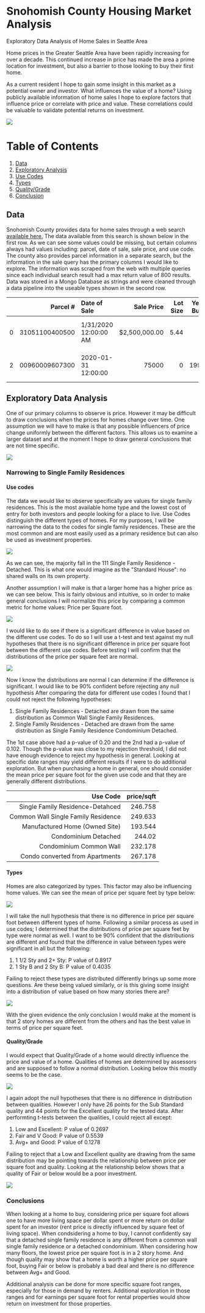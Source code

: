 # Snohomish County Housing Market Analysis
Exploratory Data Analysis of Home Sales in Seattle Area

Home prices in the Greater Seattle Area have been rapidly increasing for over a decade. This continued increase in price has made the area a prime location for investment, but also a barrier to those looking to buy their first home.

As a current resident I hope to gain some insight in this market as a potential owner and investor. What influences the value of a home? Using publicly available information of home sales I hope to explore factors that influence price or correlate with price and value. These correlations could be valuable to validate potential returns on investment. 

![](img/fredgraph.png)
# Table of Contents
1. [Data](#Data)
2. [Exploratory Analysis](#Exploratory-Data-Analysis)
3. [Use Codes](#Use-codes)
4. [Types](#Types)
5. [Quality/Grade](#Quality/Grade)
6. [Conclusion](#Conclusion)

## Data
Snohomish County provides data for home sales through a web search [available here.](http://www.snoco.org/app4/sas/assessor/services/salessearch.aspx) The data available from this search is shown below in the first row. As we can see some values could be missing, but certain columns always had values including: parcel, date of sale, sale price, and use code. The county also provides parcel information in a separate search, but the information in the sale query has the primary columns I would like to explore. The information was scraped from the web with multiple queries since each individual search result had a max return value of 800 results. Data was stored in a Mongo Database as strings and were cleaned through a data pipeline into the useable types shown in the second row. 


|    |       Parcel # | Date of Sale        |   Sale Price |   Lot Size |   Year Built | Type      | Quality/Grade   |   Sqft | Address                  | City      |    Nbhd |   Use Code |
|---:|---------------:|:--------------------|-------------:|-----------:|-------------:|:----------|:----------------|-------:|:-------------------------|:----------|--------:|-----------:|
|  0 | 31051100400500 | 1/31/2020 12:00:00 AM | $2,500,000.00 |       5.44 |              |           |                 |        | 21015 STATE ROUTE 9 NE | Arlington | Nbhd:5203000 |        521 |
|  2 | 00960009607300 | 2020-01-31 12:00:00 |        75000 |       0    |         1996 | Dbl Wide  | V Good          |   1620 | 20227 80TH AVE NE SPC 73 | Arlington | 2408906 |        119 |

## Exploratory Data Analysis

One of our primary columns to observe is price. However it may be difficult to draw conclusions when the prices for homes change over time. One assumption we will have to make is that any possible influencers of price change uniformly between the different factors. This allows us to examine a larger dataset and at the moment I hope to draw general conclusions that are not time specific. 

![](img/mean_price_time.png)

### Narrowing to Single Family Residences
#### Use codes
The data we would like to observe specifically are values for single family residences. This is the most available home type and the lowest cost of entry for both investors and people looking for a place to live. Use Codes distinguish the different types of homes. For my purposes, I will be narrowing the data to the codes for single family residences. These are the most common and are most easily used as a primary residence but can also be used as investment properties. 

![](img/use_code_counts.png)

As we can see, the majority fall in the 111 Single Family Residence - Detached. This is what one would imagine as the "Standard House": no shared walls on its own property. 

Another assumption I will make is that a larger home has a higher price as we can see below. This is fairly obvious and intuitive, so in order to make general conclusions I will normalize this price by comparing a common metric for home values: Price per Square foot. 

![](img/price_sqft_sfr.png)

I would like to do see if there is a significant difference in value based on the different use codes. To do so I will use a t-test and test against my null hypotheses that there is no significant difference in price per square foot between the different use codes. Before testing I will confirm that the distributions of the price per square feet are normal. 

![](img/price_sqft_sfr_hists.png)

Now I know the distributions are normal I can determine if the difference is significant. I would like to be 90% confident before rejecting any null hypothesis After comparing the data for different use codes I found that I could not reject the following hypotheses:
1. Single Family Residences - Detached are drawn from the same distribution as Common Wall Single Family Residences.
2. Single Family Residences - Detached are drawn from the same distribution as Single Family Residence Condominium Detached.  

The 1st case above had a p-value of 0.20 and the 2nd had a p-value of 0.102. Though the p-value was close to my rejection threshold, I did not have enough evidence to reject my hypothesis in general. Looking at specific date ranges may yield different results if I were to do additional exploration. But when purchasing a home in general, one should consider the mean price per square foot for the given use code and that they are generally different distributions. 

|   Use Code |   price/sqft |
|-----------:|-------------:|
| Single Family Residence-Detahced |      246.758 |
| Common Wall Single Family Residence |      249.633 |
| Manufactured Home (Owned Site) |      193.544 |
| Condominium Detached |      244.02  |
| Condominium Common Wall |      232.178 |
| Condo converted from Apartments |      267.178 |

#### Types

Homes are also categorized by types. This factor may also be influencing home values. We can see the mean of price per square feet by type below:

![](img/mean_p_sqft_type.png)

I will take the null hypothesis that there is no difference in price per square foot between different types of home. Following a similar process as used in use codes; I determined that the distributions of price per square feet by type were normal as well. I want to be 90% confident that the distributions are different and found that the difference in value between types were significant in all but the following:
1. 1 1/2 Sty and 2+ Sty: P value of 0.8917
2. 1 Sty B and 2 Sty B: P value of 0.4035

Failing to reject these types are distributed differently brings up some more questions. Are these being valued similarly, or is this giving some insight into a distribution of value based on how many stories there are?

![](img/p_sq_type_nob.png)

With the given evidence the only conclusion I would make at the moment is that 2 story homes are different from the others and has the best value in terms of price per square feet. 

#### Quality/Grade

I would expect that Quality/Grade of a home would directly influence the price and value of a home. Qualities of homes are determined by assessors and are supposed to follow a normal distribution. Looking below this mostly seems to be the case. 

![](img/quality_hist.png)

I again adopt the null hypotheses that there is no difference in distribution between qualities. However I only have 26 points for the Sub Standard quality and 44 points for the Excellent quality for the tested data. After performting t-tests between the qualities, I could reject all except:
1. Low and Excellent: P value of 0.2697
2. Fair and V Good: P value of 0.5539
3. Avg+ and Good: P value of 0.1278

Failing to reject that a Low and Excellent quality are drawing from the same distribution may be pointing towards the relationship between price per square foot and quality. Looking at the relationship below shows that a quality of Fair or below would be a poor investment. 

![](img/mean_price_quality.png)

### Conclusions

When looking at a home to buy, considering price per square foot allows one to have more living space per dollar spent or more return on dollar spent for an investor (rent price is directly influenced by square feet of living space). When condsidering a home to buy, I cannot confidently say that a detached single family residence is any different from a common wall single family residence or a detached condominium. When considering how many floors, the lowest price per square foot is in a 2 story home. And though quality may show that a home is worth a higher price per square foot, buying Fair or below is probably a bad deal and there is no difference between Avg+ and Good. 

Additional analysis can be done for more specific square foot ranges, especially for those in demand by renters. Additional exploration in those ranges and for earnings per square foot for rental properties would show return on investment for those properties. 


